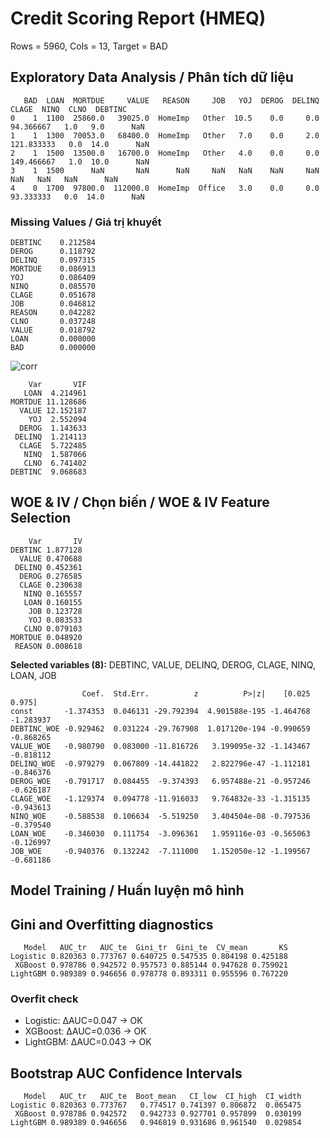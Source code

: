 # Credit Scoring Report (HMEQ)
Rows = 5960, Cols = 13, Target = BAD


## Exploratory Data Analysis / Phân tích dữ liệu

```text
   BAD  LOAN  MORTDUE     VALUE   REASON     JOB   YOJ  DEROG  DELINQ       CLAGE  NINQ  CLNO  DEBTINC
0    1  1100  25860.0   39025.0  HomeImp   Other  10.5    0.0     0.0   94.366667   1.0   9.0      NaN
1    1  1300  70053.0   68400.0  HomeImp   Other   7.0    0.0     2.0  121.833333   0.0  14.0      NaN
2    1  1500  13500.0   16700.0  HomeImp   Other   4.0    0.0     0.0  149.466667   1.0  10.0      NaN
3    1  1500      NaN       NaN      NaN     NaN   NaN    NaN     NaN         NaN   NaN   NaN      NaN
4    0  1700  97800.0  112000.0  HomeImp  Office   3.0    0.0     0.0   93.333333   0.0  14.0      NaN
```
### Missing Values / Giá trị khuyết
```text
DEBTINC    0.212584
DEROG      0.118792
DELINQ     0.097315
MORTDUE    0.086913
YOJ        0.086409
NINQ       0.085570
CLAGE      0.051678
JOB        0.046812
REASON     0.042282
CLNO       0.037248
VALUE      0.018792
LOAN       0.000000
BAD        0.000000
```
![corr](corr.png)
```text
    Var       VIF
   LOAN  4.214961
MORTDUE 11.128686
  VALUE 12.152187
    YOJ  2.552094
  DEROG  1.143633
 DELINQ  1.214113
  CLAGE  5.722485
   NINQ  1.587066
   CLNO  6.741402
DEBTINC  9.068683
```

## WOE & IV / Chọn biến / WOE & IV Feature Selection

```text
    Var       IV
DEBTINC 1.877128
  VALUE 0.470688
 DELINQ 0.452361
  DEROG 0.276585
  CLAGE 0.230638
   NINQ 0.165557
   LOAN 0.160155
    JOB 0.123728
    YOJ 0.083533
   CLNO 0.079103
MORTDUE 0.048920
 REASON 0.008618
```
**Selected variables (8):** DEBTINC, VALUE, DELINQ, DEROG, CLAGE, NINQ, LOAN, JOB
```text
                Coef.  Std.Err.          z          P>|z|    [0.025    0.975]
const       -1.374353  0.046131 -29.792394  4.901588e-195 -1.464768 -1.283937
DEBTINC_WOE -0.929462  0.031224 -29.767908  1.017120e-194 -0.990659 -0.868265
VALUE_WOE   -0.980790  0.083000 -11.816726   3.199095e-32 -1.143467 -0.818112
DELINQ_WOE  -0.979279  0.067809 -14.441822   2.822796e-47 -1.112181 -0.846376
DEROG_WOE   -0.791717  0.084455  -9.374393   6.957488e-21 -0.957246 -0.626187
CLAGE_WOE   -1.129374  0.094778 -11.916033   9.764832e-33 -1.315135 -0.943613
NINQ_WOE    -0.588538  0.106634  -5.519250   3.404504e-08 -0.797536 -0.379540
LOAN_WOE    -0.346030  0.111754  -3.096361   1.959116e-03 -0.565063 -0.126997
JOB_WOE     -0.940376  0.132242  -7.111000   1.152050e-12 -1.199567 -0.681186
```

## Model Training / Huấn luyện mô hình

## Gini and Overfitting diagnostics
```text
   Model   AUC_tr   AUC_te  Gini_tr  Gini_te  CV_mean       KS
Logistic 0.820363 0.773767 0.640725 0.547535 0.804198 0.425188
 XGBoost 0.978786 0.942572 0.957573 0.885144 0.947628 0.759021
LightGBM 0.989389 0.946656 0.978778 0.893311 0.955596 0.767220
```
### Overfit check
- Logistic: ΔAUC=0.047 → OK
- XGBoost: ΔAUC=0.036 → OK
- LightGBM: ΔAUC=0.043 → OK
## Bootstrap AUC Confidence Intervals
```text
   Model   AUC_tr   AUC_te  Boot_mean   CI_low  CI_high  CI_width
Logistic 0.820363 0.773767   0.774517 0.741397 0.806872  0.065475
 XGBoost 0.978786 0.942572   0.942733 0.927701 0.957899  0.030199
LightGBM 0.989389 0.946656   0.946819 0.931686 0.961540  0.029854
```